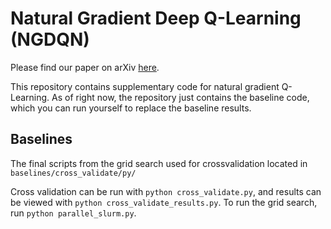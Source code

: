 # Natural Gradient Deep Q-Learning (NGDQN)

Please find our paper on arXiv [here](https://arxiv.org/abs/1803.07482).

This repository contains supplementary code for natural gradient Q-Learning. As of right now, the repository just contains the baseline code, which you can run yourself to replace the baseline results. 

## Baselines
The final scripts from the grid search used for crossvalidation located in
```baselines/cross_validate/py/```

Cross validation can be run with `python cross_validate.py`, and results can be viewed with `python cross_validate_results.py`.  To run the grid search, run `python parallel_slurm.py`.
